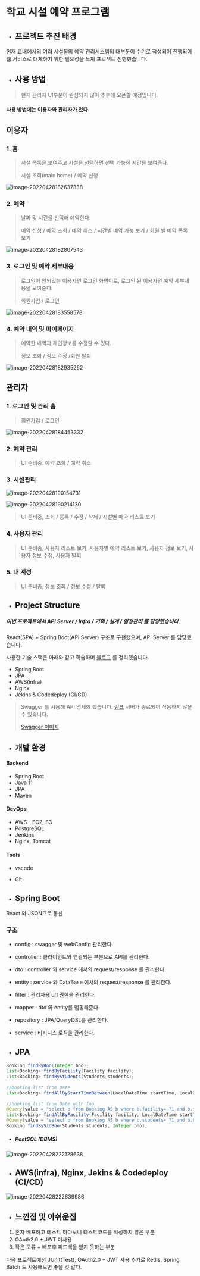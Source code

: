 # 학교 시설 예약 프로그램

- ## 프로젝트 추진 배경

현재 교내에서의 여러 시설물의 예약 관리시스템의 대부분이 수기로 작성되어 진행되어 웹 서비스로 대체하기 위한 필요성을 느껴 프로젝트 진행했습니다.



- ## 사용 방법

>현재 관리자 UI부분이 완성되지 않아 추후에 오픈할 예정입니다.



#### 사용 방법에는 이용자와 관리자가 있다.

## 이용자

### 1. 홈

>시설 목록을 보여주고 시설을 선택하면 선택 가능한 시간을 보여준다.
>
>시설 조회(main home) / 예약 신청

![image-20220428182637338](./images/image-20220428182637338.png)



### 2. 예약

> 날짜 및 시간을 선택해 예약한다.
>
> 예약 신청 / 예약 조회  / 예약 취소 / 시간별 예약 가능 보기 / 회원 별 예약 목록 보기

![image-20220428182807543](./images/image-20220428182807543.png)

### 3. 로그인 및 예약 세부내용

> 로그인이 안되있는 이용자면 로그인 화면이로, 로그인 된 이용자면 예약 세부내용을 보여준다.
>
> 회원가입 / 로그인 

![image-20220428183558578](./images/image-20220428183558578.png)

### 4. 예약 내역 및 마이페이지

> 예약한 내역과 개인정보를 수정할 수 있다.
>
> 정보 조회 / 정보 수정 /회원 탈퇴 

![image-20220428182935262](./images/image-20220428182935262.png)



## 관리자

### 1. 로그인 및 관리 홈

> 회원가입 / 로그인

![image-20220428184453332](./images/image-20220428184453332.png)



### 2. 예약 관리

> UI 준비중. 예약 조회  / 예약 취소

### 3. 시설관리

![image-20220428190154731](./images/image-20220428190154731.png)

![image-20220428190214130](./images/image-20220428190214130.png)

> UI 준비중, 조회 / 등록 / 수정 / 삭제 / 시설별 예약 리스트 보기

### 4. 사용자 관리

> UI 준비중, 사용자 리스트 보기, 사용자별 예약 리스트 보기, 사용자 정보 보기, 사용자 정보 수정, 사용자 탈퇴 

### 5. 내 계정

> UI 준비중, 정보 조회 / 정보 수정 / 탈퇴




- ## Project Structure

##### 이번 프로젝트에서 API Server / Infra / 기획 / 설계 / 일정관리 를 담당했습니다.

React(SPA) + Spring Boot(API Server) 구조로 구현했으며, API Server 를 담당했습니다.

사용한 기술 스택은 아래와 같고 학습하며  [블로그](https://iyk2h.tistory.com/category/Spring) 를 정리했습니다.
- Spring Boot
- JPA
- AWS(infra)
- Nginx
- Jekins & Codedeploy (CI/CD)

> Swagger 를 사용해 API 명세화 했습니다. [링크](http://3.94.44.116:8080/swagger-ui/index.html#/) 서버가 종료되어 작동하지 않을 수 있습니다.
>
> [Swagger 이미지](Documents/api/api_list.md) 



- ## 개발 환경

#### Backend

- Spring Boot
- Java 11
- JPA
- Maven

#### DevOps

- AWS - EC2, S3
- PostgreSQL
- Jenkins
- Nginx, Tomcat

#### Tools

- vscode
- Git



- ## Spring Boot

React 와 JSON으로 통신

### 구조

- config : swagger 및 webConfig 관리한다.
- controller : 클라이언트와 연결되는 부분으로 API를 관리한다.
- dto : controller 와 service 에서의 request/response 를 관리한다.
- entity : service 와 DataBase 에서의 request/response 를 관리한다. 
- filter : 관리자용 url 권한을 관리한다.
- mapper : dto 와 entity를 맵핑해준다.
- repository : JPA/QueryDSL를 관리한다.
- service : 비지니스 로직을 관리한다.



- ## JPA

``` java
Booking findByBno(Integer bno);
List<Booking> findByFacility(Facility facility);
List<Booking> findByStudents(Students students);

//booking list from Date
List<Booking> findAllByStartTimeBetween(LocalDateTime startTime, LocalDateTime endTime);

//booking list from Date with fno
@Query(value = "select b from Booking AS b where b.facility= ?1 and b.startTime between ?2 and ?3 order by b.startTime")
List<Booking> findAllByFacility(Facility facility, LocalDateTime startTime, LocalDateTime endTime);
@Query(value = "select b from Booking AS b where b.students= ?1 and b.bno= ?2")
Booking findBySidBno(Students students, Integer bno);
```

- ##### PostSQL (DBMS)

![image-20220428222128638](./images/image-20220428222128638.png)

- ## AWS(infra), Nginx, Jekins & Codedeploy (CI/CD)

![image-20220428222639986](./images/image-20220428222639986.png)



- ## 느낀점 및 아쉬운점

1. 혼자 배포하고 테스트 하다보니 테스트코드를 작성하지 않은 부분
1. OAuth2.0 + JWT 미사용
1. 작은 오류 + 배포후 피드백을 받지 못하는 부분

다음 프로젝트에선 JUnit(Test), OAuth2.0 + JWT 사용 추가로 Redis, Spring Batch 도 사용해보면 좋을 것 같다.

